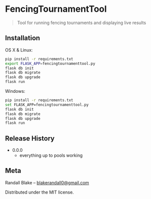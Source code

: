 # FencingTournamentTool
> Tool for running fencing tournaments and displaying live results

## Installation

OS X & Linux:

```sh
pip install -r requirements.txt
export FLASK_APP=fencingtournamenttool.py
flask db init
flask db migrate
flask db upgrade
flask run
```

Windows:

```sh
pip install -r requirements.txt
set FLASK_APP=fencingtournamenttool.py
flask db init
flask db migrate
flask db upgrade
flask run
```

## Release History

* 0.0.0
    * everything up to pools working

## Meta

Randall Blake – blakerandall0@gmail.com

Distributed under the MIT license.
